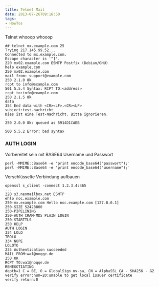 ```yaml
---
title: Telnet Mail
date: 2013-07-26T09:16:50
tags: 
- HowTos
---
```


Telnet whooop whooop

    ## telnet mx.example.com 25
    Trying 217.145.99.52...
    Connected to mx.example.com.
    Escape character is '^]'.
    220 mx02.example.com ESMTP Postfix (Debian/GNU)
    helo example.com
    250 mx02.example.com
    mail from: support@example.com
    250 2.1.0 Ok
    rcpt to info@example.com
    501 5.5.4 Syntax: RCPT TO:<address>
    rcpt to:info@example.com
    250 2.1.5 Ok
    data
    354 End data with <CR><LF>.<CR><LF>
    subject:test-nachricht
    Dies ist eine Test-Nachricht. Bitte ignorieren.
    .
    250 2.0.0 Ok: queued as 5914D1CAEB

    500 5.5.2 Error: bad syntax

### AUTH LOGIN

Vorbereitet sein mit BASE64 Username und Passwort

    perl -MMIME::Base64 -e 'print encode_base64("passwort");'
    perl -MMIME::Base64 -e 'print encode_base64("username");'

Verschlüsselte Verbindung aufbauen

    openssl s_client -connect 1.2.3.4:465
    ---
    220 s3.neomailbox.net ESMTP
    ehlo noc.example.com
    250-mx.example.com Hello noc.example.com [127.0.0.1]
    250-SIZE 52428800
    250-PIPELINING
    250-AUTH CRAM-MD5 PLAIN LOGIN
    250-STARTTLS
    250 HELP
    AUTH LOGIN
    334 LOLO
    TROLO
    334 NOPE
    LOLOTO
    235 Authentication succeeded
    MAIL FROM:wa1@noqqe.de
    250 OK
    RCPT TO:wa1@noqqe.de
    RENEGOTIATING
    depth=1 C = BE, O = GlobalSign nv-sa, CN = AlphaSSL CA - SHA256 - G2
    verify error:num=20:unable to get local issuer certificate
    verify return:0
